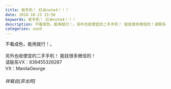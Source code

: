 ```yaml
---
title: 收手机！ 红米note4！！！
date: 2018-10-23 15:56
keywords: 收手机！ 红米note4！！！
description: 不看成色，能用就行！。另外也收便宜的二手手机！ 能挂很多微信的！请联系VX：639455326287VX：ManilaGeorge
categories: used
---
```

<td class="t_f" id="postmessage_2147677">

不看成色，能用就行！。<br/>
<br/>
另外也收便宜的二手手机！ 能挂很多微信的！<br/>
请联系VX：639455326287<br/>
VX：ManilaGeorge</td>
###### 转载自[菲龙网]